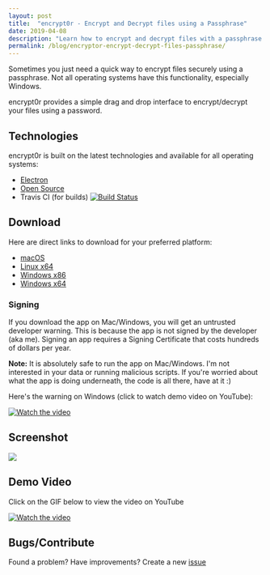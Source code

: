```yaml
---
layout: post
title:  "encrypt0r - Encrypt and Decrypt files using a Passphrase"
date: 2019-04-08
description: "Learn how to encrypt and decrypt files with a passphrase using encrypt0r"
permalink: /blog/encryptor-encrypt-decrypt-files-passphrase/
---
```


Sometimes you just need a quick way to encrypt files securely using a passphrase. Not all operating systems have this functionality, especially Windows.

encrypt0r provides a simple drag and drop interface to encrypt/decrypt your files using a password.

## Technologies

encrypt0r is built on the latest technologies and available for all operating systems:

- [Electron](https://electronjs.org/)
- [Open Source](https://github.com/kunalnagar/encrypt0r)
- Travis CI (for builds) [![Build Status](https://travis-ci.org/kunalnagar/encrypt0r.svg?branch=master)](https://travis-ci.org/kunalnagar/encrypt0r)

## Download

Here are direct links to download for your preferred platform:

- [macOS](https://github.com/kunalnagar/encrypt0r/releases/latest/download/encrypt0r-darwin-x64.zip)
- [Linux x64](https://github.com/kunalnagar/encrypt0r/releases/latest/download/encrypt0r-linux-x64.zip)
- [Windows x86](https://github.com/kunalnagar/encrypt0r/releases/latest/download/encrypt0r-win32-ia32.zip)
- [Windows x64](https://github.com/kunalnagar/encrypt0r/releases/latest/download/encrypt0r-win32-x64.zip)

### Signing

If you download the app on Mac/Windows, you will get an untrusted developer warning. This is because the app is not signed by the developer (aka me). Signing an app requires a Signing Certificate that costs hundreds of dollars per year.

**Note:** It is absolutely safe to run the app on Mac/Windows. I'm not interested in your data or running malicious scripts. If you're worried about what the app is doing underneath, the code is all there, have at it :)

Here's the warning on Windows (click to watch demo video on YouTube):

[![Watch the video](https://i.imgur.com/M3LQ1Wx.gif)](https://youtu.be/VIVz7MtNEO0)

## Screenshot

![](https://i.imgur.com/WQXyqsj.png)

## Demo Video

Click on the GIF below to view the video on YouTube

[![Watch the video](https://i.imgur.com/wdViVGA.gif)](https://youtu.be/WBf2bRMRFME)

## Bugs/Contribute

Found a problem? Have improvements? Create a new [issue](https://github.com/kunalnagar/encrypt0r/issues)